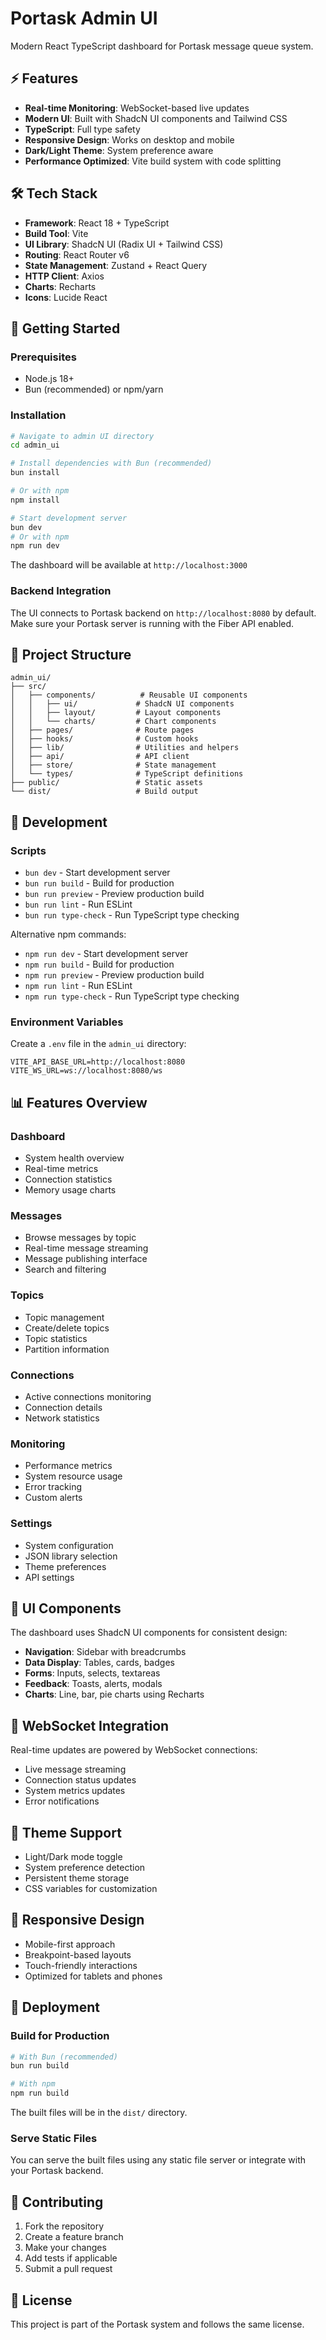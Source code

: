# Portask Admin UI

Modern React TypeScript dashboard for Portask message queue system.

## ⚡ Features

- **Real-time Monitoring**: WebSocket-based live updates
- **Modern UI**: Built with ShadcN UI components and Tailwind CSS
- **TypeScript**: Full type safety
- **Responsive Design**: Works on desktop and mobile
- **Dark/Light Theme**: System preference aware
- **Performance Optimized**: Vite build system with code splitting

## 🛠️ Tech Stack

- **Framework**: React 18 + TypeScript
- **Build Tool**: Vite
- **UI Library**: ShadcN UI (Radix UI + Tailwind CSS)
- **Routing**: React Router v6
- **State Management**: Zustand + React Query
- **HTTP Client**: Axios
- **Charts**: Recharts
- **Icons**: Lucide React

## 🚀 Getting Started

### Prerequisites

- Node.js 18+
- Bun (recommended) or npm/yarn

### Installation

```bash
# Navigate to admin UI directory
cd admin_ui

# Install dependencies with Bun (recommended)
bun install

# Or with npm
npm install

# Start development server
bun dev
# Or with npm
npm run dev
```

The dashboard will be available at `http://localhost:3000`

### Backend Integration

The UI connects to Portask backend on `http://localhost:8080` by default. Make sure your Portask server is running with the Fiber API enabled.

## 📁 Project Structure

```
admin_ui/
├── src/
│   ├── components/          # Reusable UI components
│   │   ├── ui/             # ShadcN UI components
│   │   ├── layout/         # Layout components
│   │   └── charts/         # Chart components
│   ├── pages/              # Route pages
│   ├── hooks/              # Custom hooks
│   ├── lib/                # Utilities and helpers
│   ├── api/                # API client
│   ├── store/              # State management
│   └── types/              # TypeScript definitions
├── public/                 # Static assets
└── dist/                   # Build output
```

## 🔧 Development

### Scripts

- `bun dev` - Start development server
- `bun run build` - Build for production
- `bun run preview` - Preview production build
- `bun run lint` - Run ESLint
- `bun run type-check` - Run TypeScript type checking

Alternative npm commands:
- `npm run dev` - Start development server
- `npm run build` - Build for production
- `npm run preview` - Preview production build
- `npm run lint` - Run ESLint
- `npm run type-check` - Run TypeScript type checking

### Environment Variables

Create a `.env` file in the `admin_ui` directory:

```env
VITE_API_BASE_URL=http://localhost:8080
VITE_WS_URL=ws://localhost:8080/ws
```

## 📊 Features Overview

### Dashboard
- System health overview
- Real-time metrics
- Connection statistics
- Memory usage charts

### Messages
- Browse messages by topic
- Real-time message streaming
- Message publishing interface
- Search and filtering

### Topics
- Topic management
- Create/delete topics
- Topic statistics
- Partition information

### Connections
- Active connections monitoring
- Connection details
- Network statistics

### Monitoring
- Performance metrics
- System resource usage
- Error tracking
- Custom alerts

### Settings
- System configuration
- JSON library selection
- Theme preferences
- API settings

## 🎨 UI Components

The dashboard uses ShadcN UI components for consistent design:

- **Navigation**: Sidebar with breadcrumbs
- **Data Display**: Tables, cards, badges
- **Forms**: Inputs, selects, textareas
- **Feedback**: Toasts, alerts, modals
- **Charts**: Line, bar, pie charts using Recharts

## 🔌 WebSocket Integration

Real-time updates are powered by WebSocket connections:

- Live message streaming
- Connection status updates
- System metrics updates
- Error notifications

## 🌙 Theme Support

- Light/Dark mode toggle
- System preference detection
- Persistent theme storage
- CSS variables for customization

## 📱 Responsive Design

- Mobile-first approach
- Breakpoint-based layouts
- Touch-friendly interactions
- Optimized for tablets and phones

## 🚀 Deployment

### Build for Production

```bash
# With Bun (recommended)
bun run build

# With npm
npm run build
```

The built files will be in the `dist/` directory.

### Serve Static Files

You can serve the built files using any static file server or integrate with your Portask backend.

## 🤝 Contributing

1. Fork the repository
2. Create a feature branch
3. Make your changes
4. Add tests if applicable
5. Submit a pull request

## 📄 License

This project is part of the Portask system and follows the same license.
